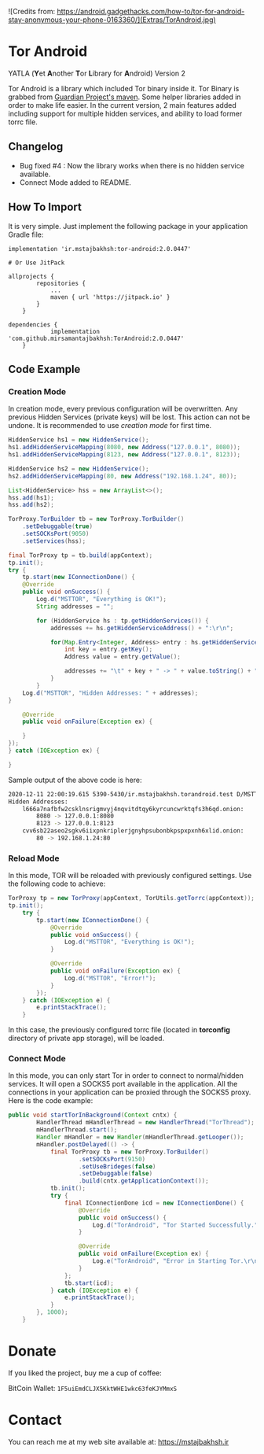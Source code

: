 ![Credits from: https://android.gadgethacks.com/how-to/tor-for-android-stay-anonymous-your-phone-0163360/](Extras/TorAndroid.jpg)

# Tor Android

YATLA (**Y**et **A**nother **T**or **L**ibrary for **A**ndroid) Version 2 

Tor Android is a library which included Tor binary inside it. Tor Binary is grabbed from [Guardian Project's maven](https://github.com/guardianproject/gpmaven/blob/master/org/torproject/tor-android-binary/). Some helper libraries added in order to make life easier. In the current version, 2 main features added including support for multiple hidden services, and ability to load former torrc file.



## Changelog

* Bug fixed #4 : Now the library works when there is no hidden service available.
* Connect Mode added to README.

## How To Import

It is very simple. Just implement the following package in your application Gradle file:

```shell
implementation 'ir.mstajbakhsh:tor-android:2.0.0447'

# Or Use JitPack

allprojects {
		repositories {
			...
			maven { url 'https://jitpack.io' }
		}
	}

dependencies {
	        implementation 'com.github.mirsamantajbakhsh:TorAndroid:2.0.0447'
	}
```

## Code Example

### Creation Mode

In creation mode, every previous configuration will be overwritten. Any previous Hidden Services (private keys) will be lost. This action can not be undone. It is recommended to use *creation mode* for first time.

```java
HiddenService hs1 = new HiddenService();
hs1.addHiddenServiceMapping(8080, new Address("127.0.0.1", 8080));
hs1.addHiddenServiceMapping(8123, new Address("127.0.0.1", 8123));

HiddenService hs2 = new HiddenService();
hs2.addHiddenServiceMapping(80, new Address("192.168.1.24", 80));

List<HiddenService> hss = new ArrayList<>();
hss.add(hs1);
hss.add(hs2);

TorProxy.TorBuilder tb = new TorProxy.TorBuilder()
	.setDebuggable(true)
	.setSOCKsPort(9050)
	.setServices(hss);

final TorProxy tp = tb.build(appContext);
tp.init();
try {
	tp.start(new IConnectionDone() {
	@Override
	public void onSuccess() {
		Log.d("MSTTOR", "Everything is OK!");
		String addresses = "";

		for (HiddenService hs : tp.getHiddenServices()) {
			addresses += hs.getHiddenServiceAddress() + ":\r\n";

			for(Map.Entry<Integer, Address> entry : hs.getHiddenServiceMapping().entrySet()) {
				int key = entry.getKey();
				Address value = entry.getValue();

				addresses += "\t" + key + " -> " + value.toString() + "\r\n";
			}
		}
	Log.d("MSTTOR", "Hidden Addresses: " + addresses);
}

	@Override
	public void onFailure(Exception ex) {

	}
});
} catch (IOException ex) {

}
```

Sample output of the above code is here:

```sh
2020-12-11 22:00:19.615 5390-5430/ir.mstajbakhsh.torandroid.test D/MSTTOR:
Hidden Addresses:
	l666a7nafbfw2csklnsrigmvyj4nqvitdtqy6kyrcuncwrktqfs3h6qd.onion:
    	8080 -> 127.0.0.1:8080
    	8123 -> 127.0.0.1:8123
    cvv6sb22aseo2sgkv6iixpnkriplerjgnyhpsubonbkpspxpxnh6xlid.onion:
    	80 -> 192.168.1.24:80
```

### Reload Mode

In this mode, TOR will be reloaded with previously configured settings. Use the following code to achieve:

```java
TorProxy tp = new TorProxy(appContext, TorUtils.getTorrc(appContext));
tp.init();
	try {
    	tp.start(new IConnectionDone() {
        	@Override
        	public void onSuccess() {
        		Log.d("MSTTOR", "Everything is OK!");
			}

    	    @Override
        	public void onFailure(Exception ex) {
        		Log.d("MSTTOR", "Error!");
			}
		});
	} catch (IOException e) {
    	e.printStackTrace();
	}
```

In this case, the previously configured torrc file (located in **torconfig** directory of private app storage), will be loaded.

### Connect Mode

In this mode, you can only start Tor in order to connect to normal/hidden services. It will open a SOCKS5 port available in the application. All the connections in your application can be proxied through the SOCKS5 proxy. Here is the code example:

```java
public void startTorInBackground(Context cntx) {
        HandlerThread mHandlerThread = new HandlerThread("TorThread");
        mHandlerThread.start();
        Handler mHandler = new Handler(mHandlerThread.getLooper());
        mHandler.postDelayed(() -> {
            final TorProxy tb = new TorProxy.TorBuilder()
                    .setSOCKsPort(9150)
                    .setUseBrideges(false)
                    .setDebuggable(false)
                    .build(cntx.getApplicationContext());
            tb.init();
            try {
                final IConnectionDone icd = new IConnectionDone() {
                    @Override
                    public void onSuccess() {
                        Log.d("TorAndroid", "Tor Started Successfully.");
                    }

                    @Override
                    public void onFailure(Exception ex) {
                        Log.e("TorAndroid", "Error in Starting Tor.\r\n" + ex.getMessage());
                    }
                };
                tb.start(icd);
            } catch (IOException e) {
                e.printStackTrace();
            }
        }, 1000);
    }
```



# Donate

If you liked the project, buy me a cup of coffee:

BitCoin Wallet: ```1F5uiEmdCLJX5KktWHE1wkc63feKJYMmxS```

# Contact

You can reach me at my web site available at: https://mstajbakhsh.ir

